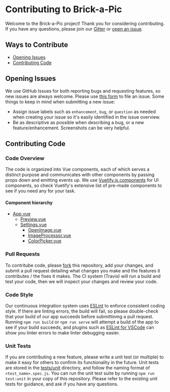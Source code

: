 # Contributing to Brick-a-Pic

Welcome to the Brick-a-Pic project! Thank you for considering contributing. If you have any questions, please join our [Gitter](https://gitter.im/brick-a-pic-talk/community) or [open an issue](https://github.com/brick-a-pic/brick-a-pic/issues/new).

## Ways to Contribute

* [Opening Issues](#opening-issues)
* [Contributing Code](#contributing-code)


## Opening Issues

We use GitHub Issues for both reporting bugs and requesting features, so new issues are always welcome. Please use [this form](https://github.com/brick-a-pic/brick-a-pic/issues/new) to file an issue. Some things to keep in mind when submitting a new issue:

* Assign issue labels such as `enhancement`, `bug`, or `question` as needed when creating your issue so it's easily identified in the issue overview.
* Be as descriptive as possible when describing a bug, or a new feature/enhancement. Screenshots can be very helpful.

## Contributing Code

### Code Overview

The code is organized into Vue components, each of which serves a distinct purpose and communicates with other components by passing props down and emitting events up. We use [Vuetify.js components](https://vuetifyjs.com/en/components/api-explorer/) for UI components, so check Vuetify's extensive list of pre-made components to see if you need any for your task.

#### Component hierarchy

* [App.vue](./src/App.vue)
  * [Preview.vue](./src/components/Preview.vue)
  * [Settings.vue](./src/components/Settings.vue)
    * [OpenImage.vue](./src/components/OpenImage.vue)
    * [ImageProcessor.vue](./src/components/ImageProcessor.vue)
    * [ColorPicker.vue](./src/components/ColorPicker.vue)

### Pull Requests

To contritube code, please [fork](https://github.com/brick-a-pic/brick-a-pic/fork) this repository, add your changes, and submit a pull request detailing what changes you make and the features it contributes / the fixes it makes. The CI system (Travis) will run a build and test your code, then we will inspect your changes and review your code.

### Code Style

Our continuous integration system uses [ESLint](https://eslint.org/) to enforce consistent coding style. If there are linting errors, the build will fail, so please double-check that your build of our app succeeds before submittinmg a pull request. Running `npm run build` or `npm run serve` will attempt a build of the app to see if your build succeeds, and plugins such as [ESLint for VSCode](https://marketplace.visualstudio.com/items?itemName=dbaeumer.vscode-eslint) can show you linter errors to make linter debugging easier.

### Unit Tests

If you are contributing a new feature, please write a unit test (or multiple) to make it easy for others to confirm its functionality in the future. Unit tests are stored in the [tests/unit](tests/unit) directory, and follow the naming format of `<test_name>.spec.js`. You can run the unit test suite by running `npm run test:unit` in your copy of this repository. Please refer to the existing unit tests for guidance, and ask if you have any questions. 
